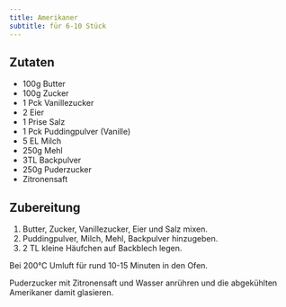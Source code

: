 ```yaml
---
title: Amerikaner
subtitle: für 6-10 Stück
---
```


## Zutaten
* 100g Butter
* 100g Zucker
* 1 Pck Vanillezucker
* 2 Eier
* 1 Prise Salz
* 1 Pck Puddingpulver (Vanille)
* 5 EL Milch
* 250g Mehl
* 3TL Backpulver
* 250g Puderzucker
* Zitronensaft

## Zubereitung
1. Butter, Zucker, Vanillezucker, Eier und Salz mixen.
1. Puddingpulver, Milch, Mehl, Backpulver hinzugeben.
1. 2 TL kleine Häufchen auf Backblech legen.

Bei 200°C Umluft für rund 10-15 Minuten in den Ofen.

Puderzucker mit Zitronensaft und Wasser anrühren und die abgekühlten Amerikaner damit glasieren.
